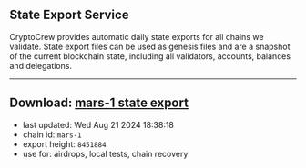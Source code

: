 ## State Export Service
CryptoCrew provides automatic daily state exports for all chains we validate. State export files can be used as genesis files and are a snapshot of the current blockchain state, including all validators, accounts, balances and delegations.

---
**Download: [mars-1 state export](https://dl-eu2.ccvalidators.com/SERVICE/mars/mars-1_export_8451884.json)**
---

- last updated: Wed Aug 21 2024 18:38:18
- chain id: `mars-1`
- export height: `8451884`
- use for: airdrops, local tests, chain recovery
